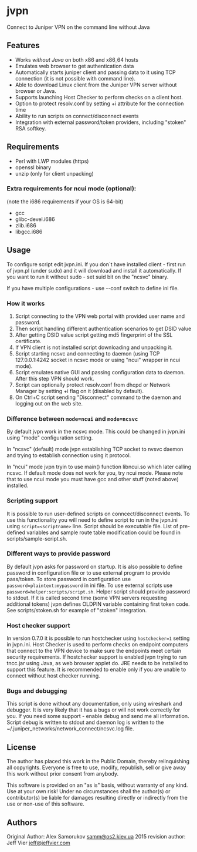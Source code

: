 jvpn
====
Connect to Juniper VPN on the command line without Java

## Features
 * Works *without Java* on both x86 and x86_64 hosts
 * Emulates web browser to get authentication data
 * Automatically starts juniper client and passing data to it using TCP
   connection (it is not possible with command line).
 * Able to download Linux client from the Juniper VPN server without browser or
   Java.
 * Supports launching Host Checker to perform checks on a client host.
 * Option to protect resolv.conf by setting +i attribute for the connection time
 * Ability to run scripts on connect/disconnect events
 * Integration with external password/token providers, including "stoken" RSA
   softkey.

## Requirements
 * Perl with LWP modules (https)
 * openssl binary
 * unzip (only for client unpacking)

### Extra requirements for ncui mode (optional):
 (note the i686 requirements if your OS is 64-bit)
 * gcc
 * glibc-devel.i686
 * zlib.i686
 * libgcc.i686

## Usage
To configure script edit jvpn.ini. If you don`t have installed client - first run of
jvpn.pl (under sudo) and it will download and install it automatically. If you
want to run it without sudo - set suid bit on the "ncsvc" binary.

If you have multiple configurations - use --conf switch to define ini file.

### How it works
 1. Script connecting to the VPN web portal with provided user name and password.
 2. Then script handling different authentication scenarios to get DSID value
 3. After getting DSID value script getting md5 fingerprint of the SSL certificate.
 4. If VPN client is not installed script downloading and unpacking it.
 5. Script starting ncsvc and connecting to daemon (using TCP 127.0.0.1:4242
    socket in ncsvc mode or using "ncui" wrapper in ncui mode).
 6. Script emulates native GUI and passing configuration data to daemon. After
    this step VPN should work.
 7. Script can optionally protect resolv.conf from dhcpd or Network Manager by
    setting +i flag on it (disabled by default).
 8. On Ctrl+C script sending "Disconnect" command to the daemon and logging out
    on the web site.

### Difference between `mode=ncui` and `mode=ncsvc`
By default jvpn work in the ncsvc mode. This could be changed in jvpn.ini using
"mode" configuration setting.

In "ncsvc" (default) mode jvpn establishing TCP socket to nvsvc daemon and trying
to establish connection using it protocol.

In "ncui" mode jvpn tryin to use main() function libncui.so which later calling
ncsvc. If default mode does not work for you, try ncui mode. Please note that
to use ncui mode you must have gcc and other stuff (noted above) installed.

### Scripting support
It is possible to run user-defined scripts on conncect/disconnect events. To
use this functionality you will need to define script to run in the jvpn.ini
using `script=<scriptname>` line. Script should be executable file.
List of pre-defined variables and sample route table modification could be found
in scripts/sample-script.sh.

### Different ways to provide password
By default jvpn asks for password on startup. It is also possible to define
password in configuration file or to use external program to provide pass/token.
To store password in configuration use `password=plaintext:mypassword` in ini
file. To use external scripts use `password=helper:scripts/script.sh`.
Helper script should provide password to stdout. If it is called second time
(some VPN servers requesting additional tokens) jvpn defines OLDPIN variable
containing first token code. See scripts/stoken.sh for example of "stoken"
integration.

### Host checker support
In version 0.7.0 it is possible to run hostchecker using `hostchecker=1` setting
in jvpn.ini. Host Checker is used to perform checks on endpoint computers that
connect to the VPN device to make sure the endpoints meet certain security
requirements. If hostchecker support is enabled jvpn trying to run tncc.jar using
Java, as web browser applet do. JRE needs to be installed to support this
feature. It is recommended to enable only if you are unable to connect without
host checker running.

### Bugs and debugging
This script is done without any documentation, only using wireshark and
debugger. It is very likely that it has a bugs or will not work correctly for
you. If you need some support - enable debug and send me all information.
Script debug is written to stdout and daemon log is written to the
~/.juniper_networks/network_connect/ncsvc.log file.

## License
The author has placed this work in the Public Domain, thereby relinquishing
all copyrights. Everyone is free to use, modify, republish, sell or give away
this work without prior consent from anybody.

This software is provided on an "as is" basis, without warranty of any
kind. Use at your own risk! Under no circumstances shall the author(s) or
contributor(s) be liable for damages resulting directly or indirectly from
the use or non-use of this software.

## Authors
Original Author: Alex Samorukov <samm@os2.kiev.ua>
2015 revision author: Jeff Vier <jeff@jeffvier.com>
